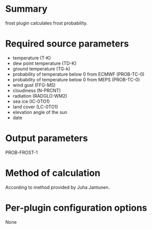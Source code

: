 # Summary

frost plugin calculates frost probability.

# Required source parameters

* temperature (T-K)
* dew point temperature (TD-K)
* ground temperature (TG-k)
* probability of temperature below 0 from ECMWF (PROB-TC-0)
* probability of temperature below 0 from MEPS (PROB-TC-0)
* wind gust (FFG-MS)
* cloudiness (N-PRCNT)
* radiation (RADGLO-WM2)
* sea ice (IC-0TO1)
* land cover (LC-0TO1)
* elevation angle of the sun
* date

# Output parameters

PROB-FROST-1

# Method of calculation

According to method provided by Juha Jantunen.

# Per-plugin configuration options

None
